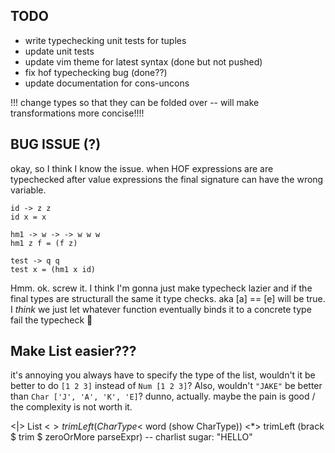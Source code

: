 ## TODO

- write typechecking unit tests for tuples
- update unit tests
- update vim theme for latest syntax (done but not pushed)
- fix hof typechecking bug  (done??)
- update documentation for cons-uncons


!!! change types so that they can be folded over -- will make transformations more concise!!!!


## BUG ISSUE (?)
okay, so I think I know the issue. when HOF expressions are are typechecked after value expressions the final signature can have the wrong variable.

```
id -> z z
id x = x

hm1 -> w -> -> w w w
hm1 z f = (f z)

test -> q q
test x = (hm1 x id)
```


Hmm. ok. screw it. I think I'm gonna just make typecheck lazier and if the final types are structurall the same it type checks. aka [a] == [e] will be true. I _think_ we just let whatever function eventually binds it to a concrete type fail the typecheck :shrug:

## Make List easier???
it's annoying you always have to specify the type of the list, wouldn't it be better to do `[1 2 3]` instead of `Num [1 2 3]`? Also, wouldn't `"JAKE"` be better than `Char ['J', 'A', 'K', 'E]`? dunno, actually. maybe the pain is good / the complexity is not worth it.

<|> List <$> trimLeft (CharType <$ word (show CharType)) <*> trimLeft (brack $ trim $ zeroOrMore parseExpr)  -- charlist sugar: "HELLO"


